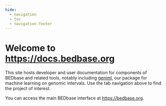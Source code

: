 ```yaml
---
hide:
  - navigation
  - toc
  - navigation.footer
---
```


# Welcome to <https://docs.bedbase.org>

This site hosts developer and user documentation for components of BEDbase and related tools, notably including [geniml](geniml/README.md), our package for machine learning on genomic intervals. Use the tab navigation above to find the project of interest.

You can access the main BEDbase interface at <https://bedbase.org>.